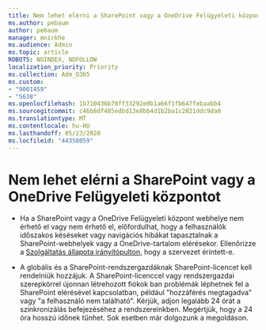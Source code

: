 ```yaml
---
title: Nem lehet elérni a SharePoint vagy a OneDrive Felügyeleti központot
ms.author: pebaum
author: pebaum
manager: mnirkhe
ms.audience: Admin
ms.topic: article
ROBOTS: NOINDEX, NOFOLLOW
localization_priority: Priority
ms.collection: Adm_O365
ms.custom:
- "9001459"
- "5638"
ms.openlocfilehash: 1b710436b78ff33292e0b1a66f1fb647febaabb4
ms.sourcegitcommit: c46b8df485edbd13e8bb4d1b2ba1c2821ddc9da0
ms.translationtype: MT
ms.contentlocale: hu-HU
ms.lasthandoff: 05/23/2020
ms.locfileid: "44358059"
---
```

# <a name="unable-to-access-sharepoint-or-onedrive-admin-center"></a>Nem lehet elérni a SharePoint vagy a OneDrive Felügyeleti központot

- Ha a SharePoint vagy a OneDrive Felügyeleti központ webhelye nem érhető el vagy nem érhető el, előfordulhat, hogy a felhasználók időszakos késéseket vagy navigációs hibákat tapasztalnak a SharePoint-webhelyek vagy a OneDrive-tartalom elérésekor. Ellenőrizze a [Szolgáltatás állapota irányítópulton,](https://admin.microsoft.com/AdminPortal/Home#/servicehealth) hogy a szervezet érintett-e.

- A globális és a SharePoint-rendszergazdáknak SharePoint-licencet kell rendelniük hozzájuk. A SharePoint-licenccel vagy rendszergazdai szerepkörrel újonnan létrehozott fiókok ban problémák léphetnek fel a SharePoint elérésével kapcsolatban, például "hozzáférés megtagadva" vagy "a felhasználó nem található". Kérjük, adjon legalább 24 órát a szinkronizálás befejezéséhez a rendszereinkben. Megértjük, hogy a 24 óra hosszú időnek tűnhet. Sok esetben már dolgozunk a megoldáson.
